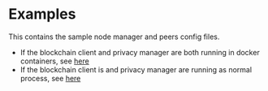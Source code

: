# Examples
This contains the sample node manager and peers config files. 

* If the blockchain client and privacy manager are both running in docker containers, see [here](./docker) 
* If the blockchain client is and privacy manager are running as normal process, see [here](./shell)

